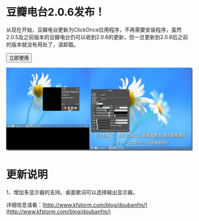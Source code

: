 # 豆瓣电台2.0.6发布！

从现在开始，豆瓣电台更新为ClickOnce应用程序，不再需要安装程序，虽然2.0.5及之前版本的豆瓣电台仍可以收到2.0.6的更新，但一旦更新到2.0.6后之前的版本就没有用处了，请卸载。

 <form action="http://doubanfmcloud.sinaapp.com/publish/doubanfm.application">

<input type="submit" value="立即使用"> 

</form>

[<img title="DoubanFM_2.0.6" style="border-left-width: 0px; border-right-width: 0px; background-image: none; border-bottom-width: 0px; padding-top: 0px; padding-left: 0px; display: inline; padding-right: 0px; border-top-width: 0px" border="0" alt="DoubanFM_2.0.6" src="/attachment/up/blog/images/2.0.6_1039C/DoubanFM_2.0.6_thumb.jpg" width="644" height="225">](/attachment/up/blog/images/2.0.6_1039C/DoubanFM_2.0.6.jpg)

# 更新说明

1、增加多显示器的支持。桌面歌词可以选择输出显示器。



详细信息请看：[http://www.kfstorm.com/blog/doubanfm/](http://www.kfstorm.com/blog/doubanfm/)

